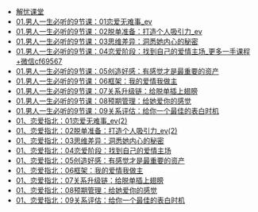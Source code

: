 +   [解忧课堂](README.md)
+   [01.男人一生必听的9节课：01恋爱无难事_ev](01.男人一生必听的9节课：01恋爱无难事_ev.md)
+   [01.男人一生必听的9节课：02脱单准备：打造个人吸引力_ev](01.男人一生必听的9节课：02脱单准备：打造个人吸引力_ev.md)
+   [01.男人一生必听的9节课：03思维差异：洞悉她内心的秘密](01.男人一生必听的9节课：03思维差异：洞悉她内心的秘密.md)
+   [01.男人一生必听的9节课：04恋爱阶段：找到自己的爱情主场_更多一手课程+微信cf69567](01.男人一生必听的9节课：04恋爱阶段：找到自己的爱情主场_更多一手课程+微信cf69567.md)
+   [01.男人一生必听的9节课：05创造好感：有感觉才是最重要的资产](01.男人一生必听的9节课：05创造好感：有感觉才是最重要的资产.md)
+   [01.男人一生必听的9节课：06框架：我的爱情我做主](01.男人一生必听的9节课：06框架：我的爱情我做主.md)
+   [01.男人一生必听的9节课：07关系升级链：给脱单插上翅膀](01.男人一生必听的9节课：07关系升级链：给脱单插上翅膀.md)
+   [01.男人一生必听的9节课：08预期管理：给她爱你的感觉](01.男人一生必听的9节课：08预期管理：给她爱你的感觉.md)
+   [01.男人一生必听的9节课：09关系评估：给你一个最佳的表白时机](01.男人一生必听的9节课：09关系评估：给你一个最佳的表白时机.md)
+   [01、恋爱指北：01恋爱无难事_ev(2)](01、恋爱指北：01恋爱无难事_ev(2).md)
+   [01、恋爱指北：02脱单准备：打造个人吸引力_ev(2)](01、恋爱指北：02脱单准备：打造个人吸引力_ev(2).md)
+   [01、恋爱指北：03思维差异：洞悉她内心的秘密](01、恋爱指北：03思维差异：洞悉她内心的秘密.md)
+   [01、恋爱指北：04恋爱阶段：找到自己的爱情主场](01、恋爱指北：04恋爱阶段：找到自己的爱情主场.md)
+   [01、恋爱指北：05创造好感：有感觉才是最重要的资产](01、恋爱指北：05创造好感：有感觉才是最重要的资产.md)
+   [01、恋爱指北：06框架：我的爱情我做主](01、恋爱指北：06框架：我的爱情我做主.md)
+   [01、恋爱指北：07关系升级链：给脱单插上翅膀](01、恋爱指北：07关系升级链：给脱单插上翅膀.md)
+   [01、恋爱指北：08预期管理：给她爱你的感觉](01、恋爱指北：08预期管理：给她爱你的感觉.md)
+   [01、恋爱指北：09关系评估：给你一个最佳的表白时机](01、恋爱指北：09关系评估：给你一个最佳的表白时机.md)